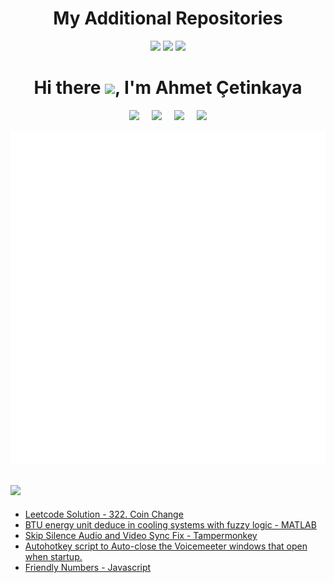 <h1 align='center'>My Additional Repositories</h1>
<p align='center'>
  <a href="https://gist.github.com/ahmet-cetinkaya"><img src="https://img.shields.io/badge/my%20gists-000000?style=for-the-badge&logo=github&logoColor=white" /></a>
  <a href="https://github.com/ahmet-cetinkaya-core"><img src="https://user-images.githubusercontent.com/53148314/167849894-c2071306-a0e2-4171-a6ca-7f6522cf927a.svg" width="150"></a>
  <a href="https://github.com/ahmet-cetinkaya-instruction"><img src="https://user-images.githubusercontent.com/53148314/196129117-fe2dd9bd-fc8a-49fa-a587-c1647424638d.svg" width="150"></a>
</p>

<h1 align='center'> Hi there <img src="https://user-images.githubusercontent.com/53148314/120832912-d7576900-c569-11eb-8de9-71da3412c259.gif" height="30">, I'm Ahmet Çetinkaya</h1>

<p align='center'>
<a href="https://www.linkedin.com/in/ahmet-cetinkaya/"><img src="https://img.shields.io/badge/linkedin-%230077B5.svg?&style=for-the-badge&logo=linkedin&logoColor=white" /></a>&nbsp;&nbsp;&nbsp;&nbsp;
<!--<a href="https://twitter.com/ahmetctnky_dev"><img src="https://img.shields.io/badge/twitter-%231DA1F2.svg?&style=for-the-badge&logo=twitter&logoColor=white" /></a>&nbsp;&nbsp;&nbsp;&nbsp;-->
<a href="mailto:ahmetcetinkaya7@outlook.com"><img src="https://img.shields.io/badge/EMail-0078D4.svg?&style=for-the-badge&logo=microsoft%20outlook&logoColor=white" /></a>&nbsp;&nbsp;&nbsp;&nbsp;
<a href="https://ahmetcetinkaya.me/"><img src="https://img.shields.io/badge/ahmetcetinkaya.me-F4D03E.svg?&style=for-the-badge&logo=Cliqz&logoColor=black" /></a>&nbsp;&nbsp;&nbsp;&nbsp;
<a href="https://github.com/ahmet-cetinkaya"><img src="https://api.visitorbadge.io/api/VisitorHit?user=ahmet-cetinkaya&countColor=%237B1E7A" /></a>
</p>
<p align='center'>
<a href="https://github.com/ahmet-cetinkaya"><img align="center" src="/github-metrics.svg" /></a><a href="https://github.com/ahmet-cetinkaya"><img align="center" src="/github-metrics.plugin.languages.indepth.svg" /></a>
</p>

## <a href="https://gist.github.com/ahmet-cetinkaya"><img src="https://img.shields.io/badge/Latest-Gists-100000?style=for-the-badge&logo=github&logoColor=white" /></a>

<!-- GISTS:START -->
- [Leetcode Solution - 322. Coin Change](https://gist.github.com/ahmet-cetinkaya/ebc40f60131111f07546b31f0f87231d)
- [BTU energy unit deduce in cooling systems with fuzzy logic - MATLAB](https://gist.github.com/ahmet-cetinkaya/c7b34541af6859554d4497dd25742e0a)
- [Skip Silence Audio and Video Sync Fix - Tampermonkey](https://gist.github.com/ahmet-cetinkaya/50782d593330abc1514cc86a210a8db4)
- [Autohotkey script to Auto-close the Voicemeeter windows that open when startup.](https://gist.github.com/ahmet-cetinkaya/0f5f993256bc35b701543895b4fa4571)
- [Friendly Numbers - Javascript](https://gist.github.com/ahmet-cetinkaya/d51d4063e0c0f97cb9486b5e0d5fbee8)
<!-- GISTS:END -->
